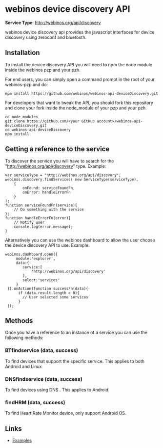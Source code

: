 # webinos device discovery API #

**Service Type**: http://webinos.org/api/discovery

webinos device discovery api provides the javascript interfaces for device discovery using zeroconf and bluetooth.

## Installation ##

To install the device discovery API you will need to npm the node module inside the webinos pzp and your pzh.

For end users, you can simply open a command prompt in the root of your webinos-pzp and do: 

	npm install https://github.com/webinos/webinos-api-deviceDiscovery.git

For developers that want to tweak the API, you should fork this repository and clone your fork inside the node_module of your pzp and your pzh.

	cd node_modules
	git clone https://github.com/<your GitHub account>/webinos-api-deviceDiscovery.git
	cd webinos-api-deviceDiscovery
	npm install


## Getting a reference to the service ##

To discover the service you will have to search for the "http://webinos.org/api/discovery" type. Example:

	var serviceType = "http://webinos.org/api/discovery";
	webinos.discovery.findServices( new ServiceType(serviceType), 
		{ 
			onFound: serviceFoundFn, 
			onError: handleErrorFn
		}
	);
	function serviceFoundFn(service){
		// Do something with the service
	};
	function handleErrorFn(error){
		// Notify user
		console.log(error.message);
	}

Alternatively you can use the webinos dashboard to allow the user choose the device discovery API to use. Example:
 	
	webinos.dashboard.open({
         module:'explorer',
	     data:{
         	service:[
            	'http://webinos.org/api/discovery'
         	],
            select:"services"
         }
     }).onAction(function successFn(data){
		  if (data.result.length > 0){
			// User selected some services
		  }
	 });

## Methods ##

Once you have a reference to an instance of a service you can use the following methods:

### BTfindservice (data, success) 

To find devices that support the specific service. This applies to both Android and Linux

### DNSfindservice (data, success) 

To find devices using DNS . This applies to Android

### findHRM (data, success)

To find Heart Rate Monitor device, only support Android OS.


## Links ##

- [Examples](https://github.com/webinos/webinos-api-deviceDiscovery/wiki/Examples)





